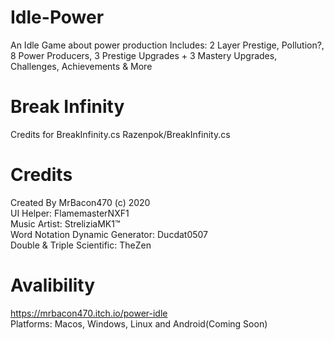 # Idle-Power
An Idle Game about power production
Includes: 2 Layer Prestige, Pollution?, 8 Power Producers, 3 Prestige Upgrades + 3 Mastery Upgrades, Challenges, Achievements & More
# Break Infinity
Credits for BreakInfinity.cs Razenpok/BreakInfinity.cs 
# Credits
Created By MrBacon470 (c) 2020<br/> 
UI Helper: FlamemasterNXF1<br/>
Music Artist: StreliziaMK1™<br/>
Word Notation Dynamic Generator: Ducdat0507<br/>
Double & Triple Scientific: TheZen
# Avalibility
https://mrbacon470.itch.io/power-idle<br/>
Platforms: Macos, Windows, Linux and Android(Coming Soon)
